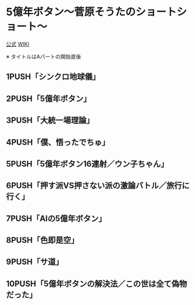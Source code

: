 # 5億年ボタン～菅原そうたのショートショート～

[公式](https://500000000button.com/) 
[WIKI](https://ja.wikipedia.org/wiki/5%E5%84%84%E5%B9%B4%E3%83%9C%E3%82%BF%E3%83%B3) 

※ タイトルはAパートの開始直後

## 1PUSH「シンクロ地球儀」

## 2PUSH「5億年ボタン」

## 3PUSH「大統一場理論」

## 4PUSH「僕、悟ったでちゅ」

## 5PUSH「5億年ボタン16連射／ウン子ちゃん」

## 6PUSH「押す派VS押さない派の激論バトル／旅行に行く」

## 7PUSH「AIの5億年ボタン」

## 8PUSH「色即是空」

## 9PUSH「サ道」

## 10PUSH「5億年ボタンの解決法／この世は全て偽物だった」
